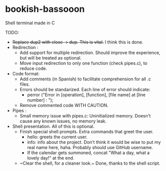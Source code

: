 # bookish-bassooon
Shell terminal made in C

TODO:

* ~~Replace dup2 with close -> dup. This is vital.~~ I think this is done.
* Redirection : 
  * Add support for multiple redirection. Should improve the experience, but will be treated as optional.
  * Move input redirection to only one function (check pipes.c), to reduce code.
* Code format:
  * Add comments (in Spanish) to facilitate comprehension for all .c files.
  * Errors should be standarized. Each line of error should indicate:
    * perror ("Error in [operation], [function], [file name] at [line number] : ");
  * Remove commented code WITH CAUTION.
* Pipes :
  * Small memory issue with pipes.c: Uninitialized memory. Doesn't cause any known issues, no memory leak.
* Shell presentation. All of this is optional.
  * Finish special shell prompts. Extra commands that greet the user. 
    * hello: greets the current user.
    * info: info about the project. Don't think it would be wise to put my real name here, haha. Probably should use GitHub username.
    * If the calendar gets summoned, concat "What a day, what a lovely day!" at the end.
  * ~Clear the shell, for a cleaner look.~ Done, thanks to the shell script.
